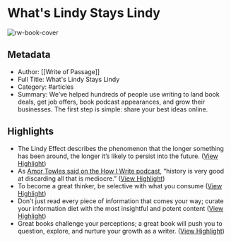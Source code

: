 # What's Lindy Stays Lindy

![rw-book-cover](https://readwise-assets.s3.amazonaws.com/static/images/article2.74d541386bbf.png)

## Metadata
- Author: [[Write of Passage]]
- Full Title: What's Lindy Stays Lindy
- Category: #articles
- Summary: We’ve helped hundreds of people use writing to land book deals, get job offers, book podcast appearances, and grow their businesses. The first step is simple: share your best ideas online.

## Highlights
- The Lindy Effect describes the phenomenon that the longer something has been around, the longer it’s likely to persist into the future. ([View Highlight](https://read.readwise.io/read/01hrxkyn5j7mf9ft1zvh2r8s9j))
- As [Amor Towles said on the How I Write podcast,](https://d2PYtx04.na1.hubspotlinks.com/Ctc/X+113/d2PYtx04/MW28QmnhCDWW1qf_jN3SPvkwW37H_hZ5bDJt0N24tzwd3m2ndW7lCdLW6lZ3lBN273R9clkcMzVQP48150cSbBVdRHxH7dd4b8W56L0zh8QR6pWW68c5ns7kjMhYW3D8MzH8XfJcjW49KsPN3jvkvqW2MDGtM9dqRNJW3xBpmx1_w3F3VBp52-6TmJNmW2Xss1H3X-MQRW8zpzMv90q1hxW8VtxNv9gQdhjN4_0gNMh4YhrW7QvS_J9cgZ8dV2pjKt5RM2xvF24q9ySh4-xW2RSp4c1650sdW8jdQqM4fNn7BV68dgB2JbXskW3YH8Sn1CBNNxW1YWTqM4vKhktVg4Nrf5rf1sFN4MHH2_Pr5dMf1xb2Qq04) “history is very good at discarding all that is mediocre.” ([View Highlight](https://read.readwise.io/read/01hrxkzdy9zsp6nqdh4ytpxans))
- To become a great thinker, be selective with what you consume ([View Highlight](https://read.readwise.io/read/01hrxm2ht9v09j3bpa8gkx9g1p))
- Don’t just read every piece of information that comes your way; curate your information diet with the most insightful and potent content ([View Highlight](https://read.readwise.io/read/01hrxm24njrvnq7pg0r770nrkp))
- Great books challenge your perceptions; a great book will push you to question, explore, and nurture your growth as a writer. ([View Highlight](https://read.readwise.io/read/01hrxm4729pw757md2gxwa3a53))

